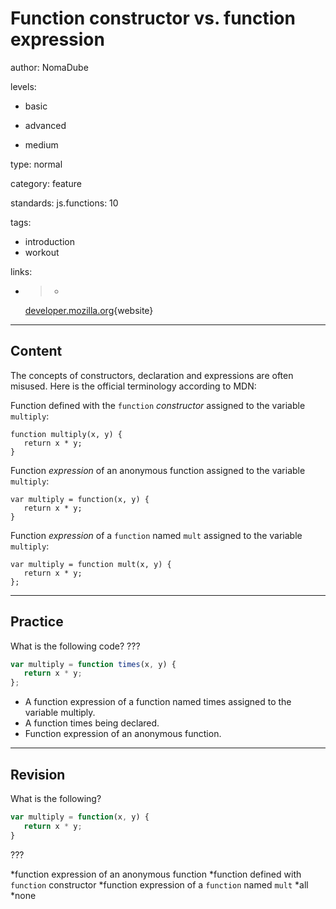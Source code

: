 # Function constructor vs. function expression
author: NomaDube

levels:

  - basic

  - advanced

  - medium

type: normal

category: feature

standards:
  js.functions: 10

tags:
  - introduction
  - workout

links:

  - >-
    [developer.mozilla.org](https://developer.mozilla.org/en-US/docs/Web/JavaScript/Reference/Functions#Function_constructor_vs._function_declaration_vs._function_expression){website}

---
## Content

The concepts of constructors, declaration and expressions are often misused. Here is the official terminology according to MDN:

Function defined with the `function` *constructor* assigned to the variable `multiply`:

```
function multiply(x, y) {
   return x * y;
}

```

Function *expression* of an anonymous function assigned to the variable `multiply`:

```
var multiply = function(x, y) {
   return x * y;
}

```

Function *expression* of a `function` named `mult` assigned to the variable `multiply`:

```
var multiply = function mult(x, y) {
   return x * y;
};

```

---
## Practice

What is the following code? ???

```javascript
var multiply = function times(x, y) {
   return x * y;
};
```

* A function expression of a function named times assigned to the variable multiply.
* A function times being declared.
* Function expression of an anonymous function.

---
## Revision

What is the following?
```javascript
var multiply = function(x, y) {
   return x * y;
}
```

???

*function expression of an anonymous function
*function defined with `function` constructor
*function expression of a `function` named `mult`
*all
*none
